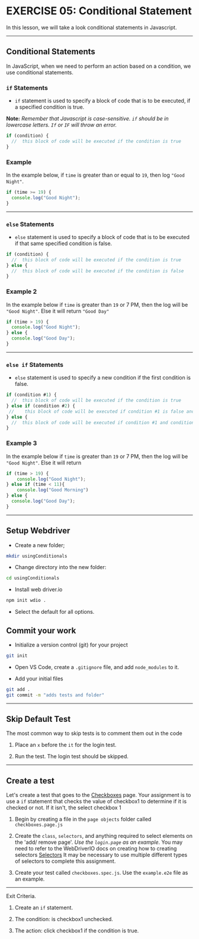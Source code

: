 # EXERCISE 05: Conditional Statement

In this lesson, we will take a look conditional statements in Javascript.

---

## Conditional Statements

In JavaScript, when we need to perform an action based on a condition, we use conditional statements.

### `if` Statements

- `if` statement is used to specify a block of code that is to be executed, if a specified condition is true.

**Note:** *Remember that Javascript is case-sensitive. `if` should be in lowercase letters. `If` or `IF` will throw an error.*

```js
if (condition) {
  //  this block of code will be executed if the condition is true
}
```

### Example

In the example below, if `time` is greater than or equal to `19`, then log `"Good Night"`.

```js
if (time >= 19) {
  console.log("Good Night");
}
```

---

### `else` Statements

- `else` statement is used to specify a block of code that is to be executed if that same specified condition is false.

```js
if (condition) {
  //  this block of code will be executed if the condition is true
} else {
  //  this block of code will be executed if the condition is false
}
```

### Example 2

In the example below if `time` is greater than `19` or 7 PM, then the log will be `"Good Night"`. Else it will return `"Good Day"`

```js
if (time > 19) {
  console.log("Good Night");
} else {
  console.log("Good Day");
}
```

---

### `else if` Statements

- `else` statement is used to specify a new condition if the first condition is false.

```js
if (condition #1) {
  //  this block of code will be executed if the condition is true
} else if (condition #2) {
 //    this block of code will be executed if condition #1 is false and condition2 is true
} else {
  //  this block of code will be executed if condition #1 and condition #2 is false
}
```

### Example 3

In the example below if `time` is greater than `19` or 7 PM, then the log will be `"Good Night"`. Else it will return

```js
if (time > 19) {
    console.log("Good Night");
} else if (time < 11){
    console.log("Good Morning")
} else {
  console.log("Good Day");
}
```

---

## Setup Webdriver

- Create a new folder;

```sh
mkdir usingConditionals
```

- Change directory into the new folder:

```sh
cd usingConditionals
```

- Install web driver.io

```sh
npm init wdio .
```

- Select the default for all options.

## Commit your work

- Initialize a version control (git) for your project

```sh
git init
```

- Open VS Code, create a `.gitignore` file, and add `node_modules` to it.

- Add your initial files

```sh
git add .
git commit -m "adds tests and folder"
```

---

## Skip Default Test

The most common way to skip tests is to comment them out in the code

1. Place an `x` before the `it` for the login test.

2. Run the test. The login test should be skipped.

---

## Create a test

Let's create a test that goes to the [Checkboxes](http://the-internet.herokuapp.com/checkboxes) page. Your assignment is to use a `if` statement that checks the value of checkbox1 to determine if it is checked or not. If it isn't, the select checkbox 1

1. Begin by creating a file in the `page objects` folder called `checkboxes.page.js`

2. Create the `class`, `selectors`, and anything required to select elements on the 'add/ remove page'. *Use the `login.page` as an example*. You may need to refer to the WebDriverIO docs on creating how to creating selectors [Selectors](https://webdriver.io/docs/selectors/) It may be necessary to use multiple different types of selectors to complete this assignment.

3. Create your test called `checkboxes.spec.js`. Use the `example.e2e` file as an example.

---

Exit Criteria.

1. Create an `if` statement.

2. The condition: is checkbox1 unchecked.

3. The action: click checkbox1 if the condition is true.

